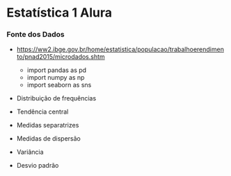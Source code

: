 # Estatística 1 Alura

### Fonte dos Dados
- https://ww2.ibge.gov.br/home/estatistica/populacao/trabalhoerendimento/pnad2015/microdados.shtm

    - import pandas as pd
    - import numpy as np
    - import seaborn as sns

- Distribuição de frequências
- Tendência central
- Medidas separatrizes
- Medidas de dispersão
- Variância
- Desvio padrão